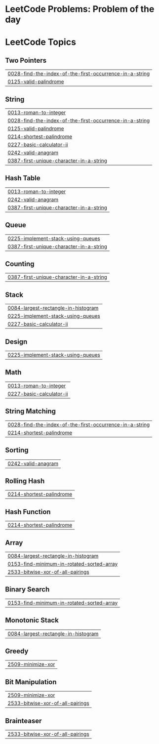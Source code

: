 # LeetCode Problems: Problem of the day

<!---LeetCode Topics Start-->
# LeetCode Topics
## Two Pointers
|  |
| ------- |
| [0028-find-the-index-of-the-first-occurrence-in-a-string](https://github.com/iprathamchhabra/LeetCode/tree/master/0028-find-the-index-of-the-first-occurrence-in-a-string) |
| [0125-valid-palindrome](https://github.com/iprathamchhabra/LeetCode/tree/master/0125-valid-palindrome) |
## String
|  |
| ------- |
| [0013-roman-to-integer](https://github.com/iprathamchhabra/LeetCode/tree/master/0013-roman-to-integer) |
| [0028-find-the-index-of-the-first-occurrence-in-a-string](https://github.com/iprathamchhabra/LeetCode/tree/master/0028-find-the-index-of-the-first-occurrence-in-a-string) |
| [0125-valid-palindrome](https://github.com/iprathamchhabra/LeetCode/tree/master/0125-valid-palindrome) |
| [0214-shortest-palindrome](https://github.com/iprathamchhabra/LeetCode/tree/master/0214-shortest-palindrome) |
| [0227-basic-calculator-ii](https://github.com/iprathamchhabra/LeetCode/tree/master/0227-basic-calculator-ii) |
| [0242-valid-anagram](https://github.com/iprathamchhabra/LeetCode/tree/master/0242-valid-anagram) |
| [0387-first-unique-character-in-a-string](https://github.com/iprathamchhabra/LeetCode/tree/master/0387-first-unique-character-in-a-string) |
## Hash Table
|  |
| ------- |
| [0013-roman-to-integer](https://github.com/iprathamchhabra/LeetCode/tree/master/0013-roman-to-integer) |
| [0242-valid-anagram](https://github.com/iprathamchhabra/LeetCode/tree/master/0242-valid-anagram) |
| [0387-first-unique-character-in-a-string](https://github.com/iprathamchhabra/LeetCode/tree/master/0387-first-unique-character-in-a-string) |
## Queue
|  |
| ------- |
| [0225-implement-stack-using-queues](https://github.com/iprathamchhabra/LeetCode/tree/master/0225-implement-stack-using-queues) |
| [0387-first-unique-character-in-a-string](https://github.com/iprathamchhabra/LeetCode/tree/master/0387-first-unique-character-in-a-string) |
## Counting
|  |
| ------- |
| [0387-first-unique-character-in-a-string](https://github.com/iprathamchhabra/LeetCode/tree/master/0387-first-unique-character-in-a-string) |
## Stack
|  |
| ------- |
| [0084-largest-rectangle-in-histogram](https://github.com/iprathamchhabra/LeetCode/tree/master/0084-largest-rectangle-in-histogram) |
| [0225-implement-stack-using-queues](https://github.com/iprathamchhabra/LeetCode/tree/master/0225-implement-stack-using-queues) |
| [0227-basic-calculator-ii](https://github.com/iprathamchhabra/LeetCode/tree/master/0227-basic-calculator-ii) |
## Design
|  |
| ------- |
| [0225-implement-stack-using-queues](https://github.com/iprathamchhabra/LeetCode/tree/master/0225-implement-stack-using-queues) |
## Math
|  |
| ------- |
| [0013-roman-to-integer](https://github.com/iprathamchhabra/LeetCode/tree/master/0013-roman-to-integer) |
| [0227-basic-calculator-ii](https://github.com/iprathamchhabra/LeetCode/tree/master/0227-basic-calculator-ii) |
## String Matching
|  |
| ------- |
| [0028-find-the-index-of-the-first-occurrence-in-a-string](https://github.com/iprathamchhabra/LeetCode/tree/master/0028-find-the-index-of-the-first-occurrence-in-a-string) |
| [0214-shortest-palindrome](https://github.com/iprathamchhabra/LeetCode/tree/master/0214-shortest-palindrome) |
## Sorting
|  |
| ------- |
| [0242-valid-anagram](https://github.com/iprathamchhabra/LeetCode/tree/master/0242-valid-anagram) |
## Rolling Hash
|  |
| ------- |
| [0214-shortest-palindrome](https://github.com/iprathamchhabra/LeetCode/tree/master/0214-shortest-palindrome) |
## Hash Function
|  |
| ------- |
| [0214-shortest-palindrome](https://github.com/iprathamchhabra/LeetCode/tree/master/0214-shortest-palindrome) |
## Array
|  |
| ------- |
| [0084-largest-rectangle-in-histogram](https://github.com/iprathamchhabra/LeetCode/tree/master/0084-largest-rectangle-in-histogram) |
| [0153-find-minimum-in-rotated-sorted-array](https://github.com/iprathamchhabra/LeetCode/tree/master/0153-find-minimum-in-rotated-sorted-array) |
| [2533-bitwise-xor-of-all-pairings](https://github.com/iprathamchhabra/LeetCode/tree/master/2533-bitwise-xor-of-all-pairings) |
## Binary Search
|  |
| ------- |
| [0153-find-minimum-in-rotated-sorted-array](https://github.com/iprathamchhabra/LeetCode/tree/master/0153-find-minimum-in-rotated-sorted-array) |
## Monotonic Stack
|  |
| ------- |
| [0084-largest-rectangle-in-histogram](https://github.com/iprathamchhabra/LeetCode/tree/master/0084-largest-rectangle-in-histogram) |
## Greedy
|  |
| ------- |
| [2509-minimize-xor](https://github.com/iprathamchhabra/LeetCode/tree/master/2509-minimize-xor) |
## Bit Manipulation
|  |
| ------- |
| [2509-minimize-xor](https://github.com/iprathamchhabra/LeetCode/tree/master/2509-minimize-xor) |
| [2533-bitwise-xor-of-all-pairings](https://github.com/iprathamchhabra/LeetCode/tree/master/2533-bitwise-xor-of-all-pairings) |
## Brainteaser
|  |
| ------- |
| [2533-bitwise-xor-of-all-pairings](https://github.com/iprathamchhabra/LeetCode/tree/master/2533-bitwise-xor-of-all-pairings) |
<!---LeetCode Topics End-->